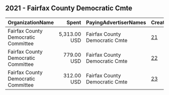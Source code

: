 ## 2021 - Fairfax County Democratic Cmte 
|OrganizationName|Spent|PayingAdvertiserNames|CreativeUrls|Impressions|Genders|AgeBrackets|CountryCodes|BillingAddresses|CandidateBallotInformation|
|:---|---:|:---|:---|---:|:---|:---|:---|:---|:---|
|Fairfax County Democratic Committee|5,313.00 USD|Fairfax County Democratic Cmte|[21](https://www.snap.com/political-ads/asset/c86691abaa3d787e2a173a88e480c4cd01ea415a0b492a1e73e04235012ca909?mediaType=mp4)|486,879||18-30|united states|"8500 Executive Park Ave, Suite 402,Fairfax,22031,US"|November 2 2021 Virginia General Election|
|Fairfax County Democratic Committee|779.00 USD|Fairfax County Democratic Cmte|[22](https://www.snap.com/political-ads/asset/42c6eec18371ffb1fe8645e5c5e175eb6a7e1135c2040375e41a99d9816b5061?mediaType=mp4)|74,657||18-30|united states|"8500 Executive Park Ave, Suite 402,Fairfax,22031,US"|November 2 2021 Virginia General Election|
|Fairfax County Democratic Committee|312.00 USD|Fairfax County Democratic Cmte|[23](https://www.snap.com/political-ads/asset/f7ca6451c2129bda0c888da74e6ba63d19dcc8c130a482665d40afffa633c429?mediaType=mp4)|32,470||18-30|united states|"8500 Executive Park Ave, Suite 402,Fairfax,22031,US"|November 2 2021 Virginia General Election|

